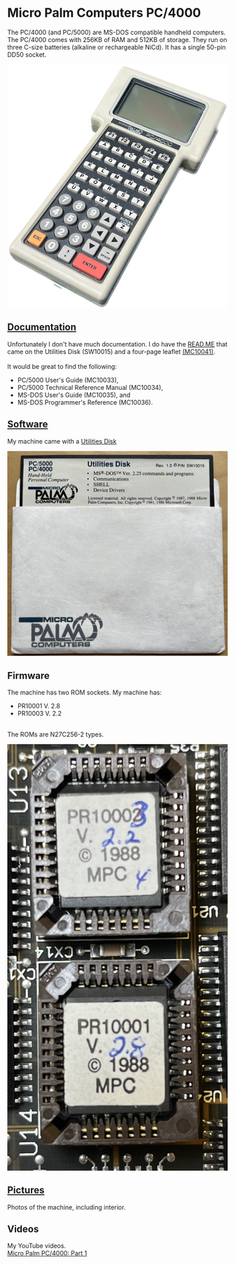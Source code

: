 # Micro Palm Computers PC/4000
The PC/4000 (and PC/5000) are MS-DOS compatible handheld computers.  The PC/4000 comes with 256KB of RAM and 512KB of storage.  They run on three C-size batteries (alkaline or rechargeable NiCd).  It has a single 50-pin DD50 socket.

![PC4000](/Pictures/Micro_Palm_PC4000.jpg)

## [Documentation](/Documents)
Unfortunately I don't have much documentation.  I do have the [READ.ME](/Documents/README.txt) that came on the Utilities Disk (SW10015) and a four-page leaflet [(MC10041)](/Documents/MicroPalm_PC4000_Important_Information_MC10041.pdf).
<br> <br>
It would be great to find the following:<br>
- PC/5000 User's Guide (MC10033),
- PC/5000 Technical Reference Manual (MC10034),
- MS-DOS User's Guide (MC10035), and
- MS-DOS Programmer's Reference (MC10036).

## [Software](/Software)
My machine came with a [Utilities Disk](/Software/MicroPalm_Utilities_Disk_SW10015.zip)<br>

![Utilies Disk](/Software/MicroPalm_Utilities_Disk_SW10015.jpg)

## Firmware
The machine has two ROM sockets.  My machine has:
- PR10001 V. 2.8
- PR10003 V. 2.2
<br>
The ROMs are N27C256-2 types.<br>

![ROMs](/Pictures/Micro_Palm_ROMs1.jpg)

## [Pictures](/Pictures)
Photos of the machine, including interior.

## Videos
My YouTube videos.<br>
[Micro Palm PC/4000: Part 1](https://youtu.be/sYC32jD33a0)
